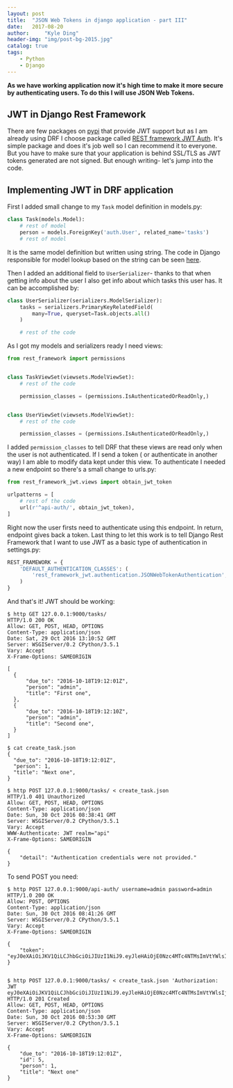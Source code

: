 ```yaml
---
layout: post
title:  "JSON Web Tokens in django application - part III"
date:   2017-08-20
author:     "Kyle Ding"
header-img: "img/post-bg-2015.jpg"
catalog: true
tags: 
    - Python
    - Django
---
```


**As we have working application now it's high time to make it more secure by authenticating users. To do this I will use JSON Web Tokens.**



## JWT in Django Rest Framework

There are few packages on [pypi](https://pypi.python.org/pypi?%3Aaction=search&term=JWT&submit=search) that provide JWT support but as I am already using DRF I choose package called [REST framework JWT Auth](https://github.com/GetBlimp/django-rest-framework-jwt). It's simple package and does it's job well so I can recommend it to everyone. But you have to make sure that your application is behind SSL/TLS as JWT tokens generated are not signed. But enough writing- let's jump into the code.

## Implementing JWT in DRF application

First I added small change to my `Task` model definition in models.py:

```python
class Task(models.Model):
    # rest of model
    person = models.ForeignKey('auth.User', related_name='tasks')
    # rest of model

```

It is the same model definition but written using string. The code in Django responsible for model lookup based on the string can be seen [here](https://docs.djangoproject.com/en/dev/_modules/django/apps/config/#AppConfig.get_model).

Then I added an additional field to `UserSerializer`- thanks to that when getting info about the user I also get info about which tasks this user has. It can be accomplished by:

```python
class UserSerializer(serializers.ModelSerializer):
    tasks = serializers.PrimaryKeyRelatedField(
        many=True, queryset=Task.objects.all()
    )

    # rest of the code

```

As I got my models and serializers ready I need views:

```python
from rest_framework import permissions


class TaskViewSet(viewsets.ModelViewSet):
    # rest of the code

    permission_classes = (permissions.IsAuthenticatedOrReadOnly,)


class UserViewSet(viewsets.ModelViewSet):
    # rest of the code

    permission_classes = (permissions.IsAuthenticatedOrReadOnly,)

```

I added `permission_classes` to tell DRF that these views are read only when the user is not authenticated. If I send a token ( or authenticate in another way) I am able to modify data kept under this view. To authenticate I needed a new endpoint so there's a small change to urls.py:

```python
from rest_framework_jwt.views import obtain_jwt_token

urlpatterns = [
    # rest of the code
    url(r'^api-auth/', obtain_jwt_token),
]

```

Right now the user firsts need to authenticate using this endpoint. In return, endpoint gives back a token. Last thing to let this work is to tell Django Rest Framework that I want to use JWT as a basic type of authentication in settings.py:

```python
REST_FRAMEWORK = {
    'DEFAULT_AUTHENTICATION_CLASSES': (
        'rest_framework_jwt.authentication.JSONWebTokenAuthentication',
    )
}

```

And that's it! JWT should be working:

```shell
$ http GET 127.0.0.1:9000/tasks/
HTTP/1.0 200 OK
Allow: GET, POST, HEAD, OPTIONS
Content-Type: application/json
Date: Sat, 29 Oct 2016 13:10:52 GMT
Server: WSGIServer/0.2 CPython/3.5.1
Vary: Accept
X-Frame-Options: SAMEORIGIN

[
  {
      "due_to": "2016-10-18T19:12:01Z",
      "person": "admin",
      "title": "First one",
  },
  {
      "due_to": "2016-10-18T19:12:10Z",
      "person": "admin",
      "title": "Second one",
  }
]

$ cat create_task.json
{
  "due_to": "2016-10-18T19:12:01Z",
  "person": 1,
  "title": "Next one",
}

$ http POST 127.0.0.1:9000/tasks/ < create_task.json
HTTP/1.0 401 Unauthorized
Allow: GET, POST, HEAD, OPTIONS
Content-Type: application/json
Date: Sun, 30 Oct 2016 08:38:41 GMT
Server: WSGIServer/0.2 CPython/3.5.1
Vary: Accept
WWW-Authenticate: JWT realm="api"
X-Frame-Options: SAMEORIGIN

{
    "detail": "Authentication credentials were not provided."
}

```

To send POST you need:

```shell
$ http POST 127.0.0.1:9000/api-auth/ username=admin password=admin
HTTP/1.0 200 OK
Allow: POST, OPTIONS
Content-Type: application/json
Date: Sun, 30 Oct 2016 08:41:26 GMT
Server: WSGIServer/0.2 CPython/3.5.1
Vary: Accept
X-Frame-Options: SAMEORIGIN

{
    "token": "eyJ0eXAiOiJKV1QiLCJhbGciOiJIUzI1NiJ9.eyJleHAiOjE0Nzc4MTc4NTMsImVtYWlsIjoiYWRtaW5AZXhhbXBsZS5jb20iLCJ1c2VybmFtZSI6ImFkbWluIiwidXNlcl9pZCI6MX0.xWlhwgzzVjDwgTPp48AgAYDJnraGThlkGmBnJbKnA74"
}


$ http POST 127.0.0.1:9000/tasks/ < create_task.json 'Authorization: JWT eyJ0eXAiOiJKV1QiLCJhbGciOiJIUzI1NiJ9.eyJleHAiOjE0Nzc4MTc4NTMsImVtYWlsIjoiYWRtaW5AZXhhbXBsZS5jb20iLCJ1c2VybmFtZSI6ImFkbWluIiwidXNlcl9pZCI6MX0.xWlhwgzzVjDwgTPp48AgAYDJnraGThlkGmBnJbKnA74'
HTTP/1.0 201 Created
Allow: GET, POST, HEAD, OPTIONS
Content-Type: application/json
Date: Sun, 30 Oct 2016 08:53:30 GMT
Server: WSGIServer/0.2 CPython/3.5.1
Vary: Accept
X-Frame-Options: SAMEORIGIN

{
    "due_to": "2016-10-18T19:12:01Z",
    "id": 5,
    "person": 1,
    "title": "Next one"
}
```